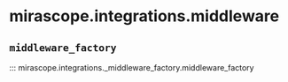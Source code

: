# mirascope.integrations.middleware

## `middleware_factory`

::: mirascope.integrations._middleware_factory.middleware_factory
